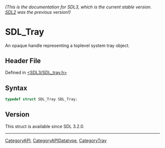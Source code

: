 ###### (This is the documentation for SDL3, which is the current stable version. [SDL2](https://wiki.libsdl.org/SDL2/) was the previous version!)
# SDL_Tray

An opaque handle representing a toplevel system tray object.

## Header File

Defined in [<SDL3/SDL_tray.h>](https://github.com/libsdl-org/SDL/blob/main/include/SDL3/SDL_tray.h)

## Syntax

```c
typedef struct SDL_Tray SDL_Tray;
```

## Version

This struct is available since SDL 3.2.0.

----
[CategoryAPI](CategoryAPI), [CategoryAPIDatatype](CategoryAPIDatatype), [CategoryTray](CategoryTray)

